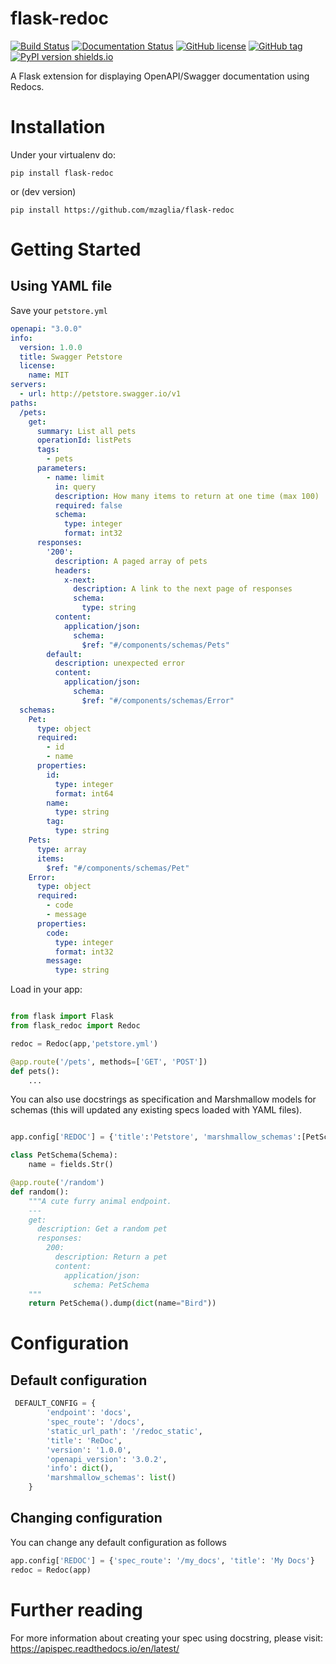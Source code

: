 # flask-redoc
[![Build Status](https://travis-ci.com/mzaglia/flask-redoc.svg?branch=master)](https://travis-ci.com/mzaglia/flask-redoc)
[![Documentation Status](https://readthedocs.org/projects/flask-redoc/badge/?version=latest)](http://flask-redoc.readthedocs.io/?badge=latest)
[![GitHub license](https://img.shields.io/github/license/mzaglia/flask-redoc)](https://github.com/mzaglia/flask-redoc/blob/master/LICENSE)
[![GitHub tag](https://img.shields.io/github/tag/mzaglia/flask-redoc.svg)](https://github.com/mzaglia/flask-redoc/tags/)
[![PyPI version shields.io](https://img.shields.io/pypi/v/flask-redoc.svg)](https://pypi.python.org/pypi/flask-redoc/)


A Flask extension for displaying OpenAPI/Swagger documentation using Redocs.

# Installation
Under your virtualenv do:

```shell
pip install flask-redoc
```

or (dev version)

```shell
pip install https://github.com/mzaglia/flask-redoc
```

# Getting Started

## Using YAML file
Save your `petstore.yml`
```yaml
openapi: "3.0.0"
info:
  version: 1.0.0
  title: Swagger Petstore
  license:
    name: MIT
servers:
  - url: http://petstore.swagger.io/v1
paths:
  /pets:
    get:
      summary: List all pets
      operationId: listPets
      tags:
        - pets
      parameters:
        - name: limit
          in: query
          description: How many items to return at one time (max 100)
          required: false
          schema:
            type: integer
            format: int32
      responses:
        '200':
          description: A paged array of pets
          headers:
            x-next:
              description: A link to the next page of responses
              schema:
                type: string
          content:
            application/json:
              schema:
                $ref: "#/components/schemas/Pets"
        default:
          description: unexpected error
          content:
            application/json:
              schema:
                $ref: "#/components/schemas/Error"
  schemas:
    Pet:
      type: object
      required:
        - id
        - name
      properties:
        id:
          type: integer
          format: int64
        name:
          type: string
        tag:
          type: string
    Pets:
      type: array
      items:
        $ref: "#/components/schemas/Pet"
    Error:
      type: object
      required:
        - code
        - message
      properties:
        code:
          type: integer
          format: int32
        message:
          type: string
```

Load in your app:
```python

from flask import Flask
from flask_redoc import Redoc

redoc = Redoc(app,'petstore.yml')

@app.route('/pets', methods=['GET', 'POST'])
def pets():
    ...
```

You can also use docstrings as specification and Marshmallow models for schemas (this will updated any existing specs loaded with YAML files).

```python

app.config['REDOC'] = {'title':'Petstore', 'marshmallow_schemas':[PetSchema]}

class PetSchema(Schema):
    name = fields.Str()

@app.route('/random')
def random():
    """A cute furry animal endpoint.
    ---
    get:
      description: Get a random pet
      responses:
        200:
          description: Return a pet
          content:
            application/json:
              schema: PetSchema
    """
    return PetSchema().dump(dict(name="Bird"))
```
# Configuration

## Default configuration
```python
 DEFAULT_CONFIG = {
        'endpoint': 'docs',
        'spec_route': '/docs',
        'static_url_path': '/redoc_static',
        'title': 'ReDoc',
        'version': '1.0.0',
        'openapi_version': '3.0.2',
        'info': dict(),
        'marshmallow_schemas': list()
    }
```

## Changing configuration
You can change any default configuration as follows
```python
app.config['REDOC'] = {'spec_route': '/my_docs', 'title': 'My Docs'}
redoc = Redoc(app)
```

# Further reading
For more information about creating your spec using docstring, please visit: https://apispec.readthedocs.io/en/latest/
